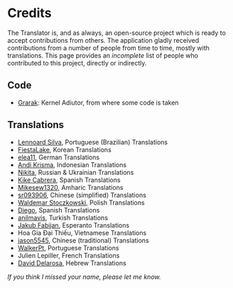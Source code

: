 # Credits
The Translator is, and as always, an open-source project which is ready to accept contributions from others. The application gladly received contributions from a number of people from time to time, mostly with translations. This page provides an <i>incomplete</i> list of people who contributed to this project, directly or indirectly.

## Code
* [Grarak](https://github.com/Grarak/): Kernel Adiutor, from where some code is taken

## Translations
* [Lennoard Silva](https://github.com/Lennoard), Portuguese (Brazilian) Translations
* [FiestaLake](https://github.com/FiestaLake), Korean Translations
* [elea11](https://github.com/elea11), German Translations
* [Andi Krisma](https://github.com/NiNjA1998), Indonesian Translations
* [Nikita](https://t.me/MONSTER_PC), Russian & Ukrainian Translations
* [Kike Cabrera](https://github.com/kikecalpe), Spanish Translations
* [Mikesew1320](https://github.com/Mikesew1320), Amharic Translations
* [sr093906](https://github.com/sr093906), Chinese (simplified) Translations
* [Waldemar Stoczkowski](https://github.com/WaldiSt), Polish Translations
* [Diego](https://github.com/sguinetti), Spanish Translations
* [anilmavis](https://github.com/anilmavis), Turkish Translations
* [Jakub Fabijan](https://github.com/jakubfabijan), Esperanto Translations
* Hoa Gia Đại Thiếu, Vietnamese Translations
* [jason5545](https://github.com/jason5545), Chinese (traditional) Translations
* [WalkerPt](https://github.com/WalkerPt), Portuguese Translations
* Julien Lepiller, French Translations
* [David Delarosa](https://github.com/xdavidel), Hebrew Translations

_If you think I missed your name, please let me know._